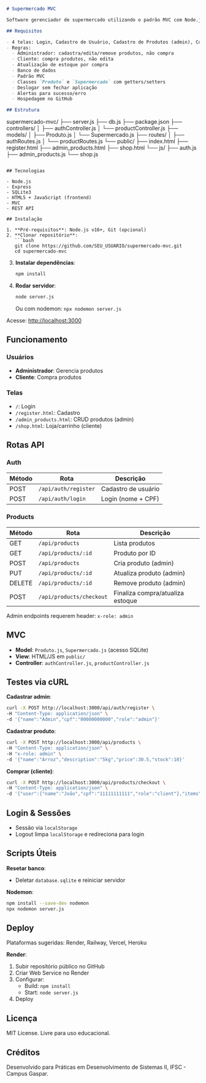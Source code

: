```markdown
# Supermercado MVC

Software gerenciador de supermercado utilizando o padrão MVC com Node.js, Express e SQLite. Projeto da disciplina Práticas em Desenvolvimento de Sistemas II, IFSC - Campus Gaspar.

## Requisitos

- 4 telas: Login, Cadastro de Usuário, Cadastro de Produtos (admin), Compra (cliente)
- Regras:
  - Administrador: cadastra/edita/remove produtos, não compra
  - Cliente: compra produtos, não edita
  - Atualização de estoque por compra
  - Banco de dados
  - Padrão MVC
  - Classes `Produto` e `Supermercado` com getters/setters
  - Deslogar sem fechar aplicação
  - Alertas para sucesso/erro
  - Hospedagem no GitHub

## Estrutura

```
supermercado-mvc/
├── server.js
├── db.js
├── package.json
├── controllers/
│   ├── authController.js
│   └── productController.js
├── models/
│   ├── Produto.js
│   └── Supermercado.js
├── routes/
│   ├── authRoutes.js
│   └── productRoutes.js
└── public/
    ├── index.html
    ├── register.html
    ├── admin_products.html
    ├── shop.html
    └── js/
        ├── auth.js
        ├── admin_products.js
        └── shop.js
```

## Tecnologias

- Node.js
- Express
- SQLite3
- HTML5 + JavaScript (frontend)
- MVC
- REST API

## Instalação

1. **Pré-requisitos**: Node.js v16+, Git (opcional)
2. **Clonar repositório**:
   ```bash
   git clone https://github.com/SEU_USUARIO/supermercado-mvc.git
   cd supermercado-mvc
   ```
3. **Instalar dependências**:
   ```bash
   npm install
   ```
4. **Rodar servidor**:
   ```bash
   node server.js
   ```
   Ou com nodemon: `npx nodemon server.js`

Acesse: [http://localhost:3000](http://localhost:3000)

## Funcionamento

### Usuários
- **Administrador**: Gerencia produtos
- **Cliente**: Compra produtos

### Telas
- `/`: Login
- `/register.html`: Cadastro
- `/admin_products.html`: CRUD produtos (admin)
- `/shop.html`: Loja/carrinho (cliente)

## Rotas API

### Auth
| Método | Rota                 | Descrição           |
|--------|---------------------|---------------------|
| POST   | `/api/auth/register`| Cadastro de usuário |
| POST   | `/api/auth/login`   | Login (nome + CPF)  |

### Products
| Método | Rota                    | Descrição                     |
|--------|------------------------|-------------------------------|
| GET    | `/api/products`        | Lista produtos                |
| GET    | `/api/products/:id`    | Produto por ID                |
| POST   | `/api/products`        | Cria produto (admin)          |
| PUT    | `/api/products/:id`    | Atualiza produto (admin)      |
| DELETE | `/api/products/:id`    | Remove produto (admin)        |
| POST   | `/api/products/checkout`| Finaliza compra/atualiza estoque |

Admin endpoints requerem header: `x-role: admin`

## MVC
- **Model**: `Produto.js`, `Supermercado.js` (acesso SQLite)
- **View**: HTML/JS em `public/`
- **Controller**: `authController.js`, `productController.js`

## Testes via cURL

**Cadastrar admin**:
```bash
curl -X POST http://localhost:3000/api/auth/register \
-H "Content-Type: application/json" \
-d '{"name":"Admin","cpf":"00000000000","role":"admin"}'
```

**Cadastrar produto**:
```bash
curl -X POST http://localhost:3000/api/products \
-H "Content-Type: application/json" \
-H "x-role: admin" \
-d '{"name":"Arroz","description":"5kg","price":30.5,"stock":10}'
```

**Comprar (cliente)**:
```bash
curl -X POST http://localhost:3000/api/products/checkout \
-H "Content-Type: application/json" \
-d '{"user":{"name":"João","cpf":"11111111111","role":"client"},"items":[{"id":1,"qty":2}]}'
```

## Login & Sessões

- Sessão via `localStorage`
- Logout limpa `localStorage` e redireciona para login

## Scripts Úteis

**Resetar banco**:
- Deletar `database.sqlite` e reiniciar servidor

**Nodemon**:
```bash
npm install --save-dev nodemon
npx nodemon server.js
```

## Deploy

Plataformas sugeridas: Render, Railway, Vercel, Heroku

**Render**:
1. Subir repositório público no GitHub
2. Criar Web Service no Render
3. Configurar:
   - Build: `npm install`
   - Start: `node server.js`
4. Deploy

## Licença

MIT License. Livre para uso educacional.

## Créditos

Desenvolvido para Práticas em Desenvolvimento de Sistemas II, IFSC - Campus Gaspar.
```